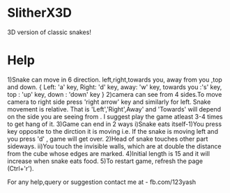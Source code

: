 

# SlitherX3D
3D version of classic snakes!



# Help

1)Snake can move in 6 direction. left,right,towards you, away from you ,top and down.
{
	Left: 'a' key,
	Right: 'd' key,
	away: 'w' key,
	towards you :'s' key,
	top : 'up' key,
	down : 'down' key
}
2)camera can see from 4 sides.To move camera to right side press 'right arrow' key and similarly for left.
Snake movement is relative. That is 'Left','Right',Away' and 'Towards' will depend on the side you are seeing from .
I suggest play the game atleast 3-4 times to get hang of it.
3)Game can end in 2 ways
	i)Snake eats itself-1)You press key opposite to the dirction it is moving i.e. If the snake is moving left and you press 'd' , game will get over.
						2)Head of snake touches other part sideways.
	ii)You touch the invisible walls, which are at double the distance from the cube whose edges are marked.
4)Initial length is 15 and it will increase when snake eats food.
5)To restart game, refresh the page (Ctrl+'r').


For any help,query or suggestion contact me at - fb.com/123yash 


